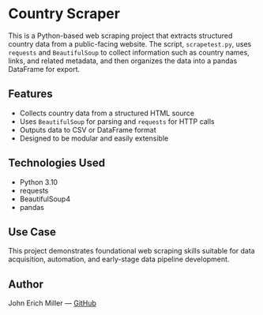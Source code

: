 # Country Scraper

This is a Python-based web scraping project that extracts structured country data from a public-facing website. The script, `scrapetest.py`, uses `requests` and `BeautifulSoup` to collect information such as country names, links, and related metadata, and then organizes the data into a pandas DataFrame for export.

## Features

- Collects country data from a structured HTML source
- Uses `BeautifulSoup` for parsing and `requests` for HTTP calls
- Outputs data to CSV or DataFrame format
- Designed to be modular and easily extensible

## Technologies Used

- Python 3.10
- requests
- BeautifulSoup4
- pandas

## Use Case

This project demonstrates foundational web scraping skills suitable for data acquisition, automation, and early-stage data pipeline development.

## Author

John Erich Miller — [GitHub](https://github.com/erichmiller70)
